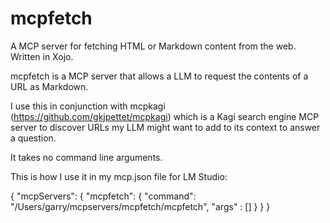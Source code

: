 # mcpfetch
A MCP server for fetching HTML or Markdown content from the web. Written in Xojo.

mcpfetch is a MCP server that allows a LLM to request the contents of a URL as Markdown.

I use this in conjunction with mcpkagi (https://github.com/gkjpettet/mcpkagi) which is a Kagi search engine MCP server to discover URLs my LLM might want to add to its context to answer a question.

It takes no command line arguments.

This is how I use it in my mcp.json file for LM Studio:

{
  "mcpServers": {
	"mcpfetch": {
		"command": "/Users/garry/mcpservers/mcpfetch/mcpfetch",
		"args" : []
	}
  }
}

